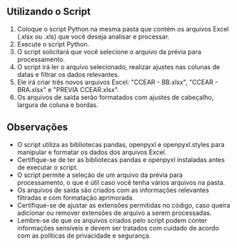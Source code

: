 ## Utilizando o Script

1. Coloque o script Python na mesma pasta que contém os arquivos Excel (.xlsx ou .xls) que você deseja analisar e processar.
2. Execute o script Python.
3. O script solicitará que você selecione o arquivo da prévia para processamento.
4. O script irá ler o arquivo selecionado, realizar ajustes nas colunas de datas e filtrar os dados relevantes.
5. Ele irá criar três novos arquivos Excel: "CCEAR - BB.xlsx", "CCEAR - BRA.xlsx" e "PREVIA CCEAR.xlsx".
6. Os arquivos de saída serão formatados com ajustes de cabeçalho, largura de coluna e bordas.

## Observações

- O script utiliza as bibliotecas pandas, openpyxl e openpyxl.styles para manipular e formatar os dados dos arquivos Excel.
- Certifique-se de ter as bibliotecas pandas e openpyxl instaladas antes de executar o script.
- O script permite a seleção de um arquivo da prévia para processamento, o que é útil caso você tenha vários arquivos na pasta.
- Os arquivos de saída são criados com as informações relevantes filtradas e com formatação aprimorada.
- Certifique-se de ajustar as extensões permitidas no código, caso queira adicionar ou remover extensões de arquivo a serem processadas.
- Lembre-se de que os arquivos criados pelo script podem conter informações sensíveis e devem ser tratados com cuidado de acordo com as políticas de privacidade e segurança.
